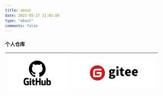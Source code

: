 ```yaml
---
title: about
date: 2023-05-27 21:03:50
type: "about"
comments: false
---
```




### 个人仓库

| [![github](../images/about/github.png)](https://github.com/jingtao8a) | [![gitee](../images/about/gitee.png)](https://gitee.com/jingtao8a) |
|-----------------------------------------------------------------------|--------------------------------------------------------------------|
